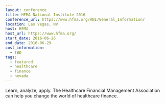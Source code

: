 ```yaml
---
layout: conference
title: HFMA National Institute 2016
conference_url: https://www.hfma.org/ANI/General_Information/
location: Las Vegas, NV
host: HFMA
host_url: https://www.hfma.org/
start_date: 2016-06-26
end_date: 2016-06-29
cost_information:
  - TBD
tags:
  - featured
  - healthcare
  - finance
  - nevada
---
```


Learn, analyze, apply. The Healthcare Financial Management Association can help you change the world of healthcare finance.
